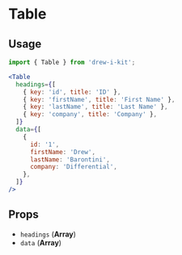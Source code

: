 # Table

## Usage

```jsx
import { Table } from 'drew-i-kit';

<Table
  headings={[
    { key: 'id', title: 'ID' },
    { key: 'firstName', title: 'First Name' },
    { key: 'lastName', title: 'Last Name' },
    { key: 'company', title: 'Company' },
  ]}
  data={[
    {
      id: '1',
      firstName: 'Drew',
      lastName: 'Barontini',
      company: 'Differential',
    },
  ]}
/>
```

## Props

- `headings` (**Array**)
- `data` (**Array**)